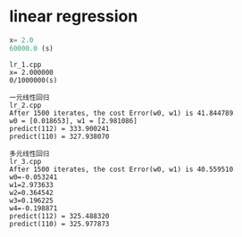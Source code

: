 # linear regression


```python lr_1.py
x= 2.0
60000.0 (s)
```

```
lr_1.cpp
x= 2.000000
0/1000000(s)
```

```
一元线性回归
lr_2.cpp
After 1500 iterates, the cost Error(w0, w1) is 41.844789
w0 = [0.018653], w1 = [2.981086]
predict(112) = 333.900241
predict(110) = 327.938070

```

```
多元线性回归
lr_3.cpp
After 1500 iterates, the cost Error(w0, w1) is 40.559510
w0=-0.053241
w1=2.973633
w2=0.364542
w3=0.196225
w4=-0.198871
predict(112) = 325.488320
predict(110) = 325.977873
```
